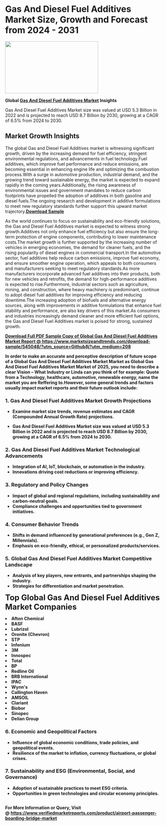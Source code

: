 <H1>Gas And Diesel Fuel Additives Market Size, Growth and Forecast from 2024 - 2031</H1><img class="aligncenter size-medium wp-image-584254" src="https://thirdeyenews.in/wp-content/uploads/2024/09/Global-Market-Research-300x168.jpeg" alt="" width="300" height="168" /><p><strong>Global&nbsp;<a href="https://www.marketsizeandtrends.com/download-sample/545048/?utm_source=Github8j?utm_medium=208">Gas And Diesel Fuel Additives Market</a> Insights</strong></p><p>Gas And Diesel Fuel Additives Market size was valued at USD 5.3 Billion in 2022 and is projected to reach USD 8.7 Billion by 2030, growing at a CAGR of 6.5% from 2024 to 2030.</p><p><h2>Market Growth Insights</h2> <p>The global Gas and Diesel Fuel Additives market is witnessing significant growth, driven by the increasing demand for fuel efficiency, stringent environmental regulations, and advancements in fuel technology.Fuel additives, which improve fuel performance and reduce emissions, are becoming essential in enhancing engine life and optimizing the combustion process.With a surge in automotive production, industrial demand, and the growing trend toward sustainable energy, the market is expected to expand rapidly in the coming years.Additionally, the rising awareness of environmental issues and government mandates to reduce carbon footprints have propelled the adoption of additives in both gasoline and diesel fuels.The ongoing research and development in additive formulations to meet new regulatory standards further support this upward market trajectory.<strong><a href="DownloadSampleLink">Download Sample</a></strong></p> <p>As the world continues to focus on sustainability and eco-friendly solutions, the Gas and Diesel Fuel Additives market is expected to witness strong growth.Additives not only enhance fuel efficiency but also ensure the long-term protection of engine components, contributing to lower maintenance costs.The market growth is further supported by the increasing number of vehicles in emerging economies, the demand for cleaner fuels, and the rising popularity of diesel engines in commercial transport.In the automotive sector, fuel additives help reduce carbon emissions, improve fuel economy, and ensure smoother engine operation, which appeals to both consumers and manufacturers seeking to meet regulatory standards.As more manufacturers incorporate advanced fuel additives into their products, both for new vehicles and retrofits, the demand for high-performance additives is expected to rise.Furthermore, industrial sectors such as agriculture, mining, and construction, where heavy machinery is predominant, continue to adopt diesel fuel additives for improving efficiency and reducing downtime.The increasing adoption of biofuels and alternative energy sources, along with improvements in additive formulations that enhance fuel stability and performance, are also key drivers of this market.As consumers and industries increasingly demand cleaner and more efficient fuel options, the Gas and Diesel Fuel Additives market is poised for strong, sustained growth.<strong><a href="GetMoreLink"></p><p><span class=""><strong>Download Full PDF Sample Copy of Global Gas And Diesel Fuel Additives Market Report</strong> @ <a href="https://www.marketsizeandtrends.com/download-sample/545048/?utm_source=Github8j?utm_medium=208" target="_blank">https://www.marketsizeandtrends.com/download-sample/545048/?utm_source=Github8j?utm_medium=208</a></span></p><p>In order to make an accurate and perceptive description of future scope of a Global&nbsp;Gas And Diesel Fuel Additives Market Market as Global&nbsp;Gas And Diesel Fuel Additives Market Market of 2025, you need to describe a clear Vision &ndash; What Industry or Linda can you think of for example: Quote from a Technology, healthcare, automotive, renewable energy, name the market you are Reffering to.However, some general trends and factors usually impact market reports and their future outlook include:</p><h3>1.&nbsp;<strong>Gas And Diesel Fuel Additives Market Growth Projections</strong></h3><ul><li>Examine market size trends, revenue estimates and CAGR (Compounded Annual Growth Rate) projections.</li><li><p>Gas And Diesel Fuel Additives Market size was valued at USD 5.3 Billion in 2022 and is projected to reach USD 8.7 Billion by 2030, growing at a CAGR of 6.5% from 2024 to 2030.</p></li></ul><h3>2.&nbsp;<strong>Gas And Diesel Fuel Additives Market Technological Advancements</strong></h3><ul><li>Integration of AI, IoT, blockchain, or automation in the industry.</li><li>Innovations driving cost reductions or improving efficiency.</li></ul><h3>3.&nbsp;<strong>Regulatory and Policy Changes</strong></h3><ul><li>Impact of global and regional regulations, including sustainability and carbon-neutral goals.</li><li>Compliance challenges and opportunities tied to government initiatives.</li></ul><h3>4.&nbsp;<strong>Consumer Behavior Trends</strong></h3><ul><li>Shifts in demand influenced by generational preferences (e.g., Gen Z, Millennials).</li><li>Emphasis on eco-friendly, ethical, or personalized products/services.</li></ul><h3>5.&nbsp;<strong>Global Gas And Diesel Fuel Additives Market Competitive Landscape</strong></h3><ul><li>Analysis of key players, new entrants, and partnerships shaping the industry.</li><li>Strategies for differentiation and market penetration.</li></ul><p data-pm-slice="1 1 []"><span style="color: inherit; font-family: inherit; font-size: 25px;">Top Global Gas And Diesel Fuel Additives Market Companies</span></p><div class="" data-test-id=""><p><li>Afton Chemical</li><li> BASF</li><li> Lubrizol</li><li> Oronite (Chevron)</li><li> STP</li><li> Infenium</li><li> 3M</li><li> Innospec</li><li> Total</li><li> BP</li><li> Redline Oil</li><li> BRB International</li><li> IPAC</li><li> Wynn's</li><li> Callington Haven</li><li> AMSOIL</li><li> Clariant</li><li> Biobor</li><li> Sinopec</li><li> Delian Group</li></p></div><h3>6.&nbsp;<strong>Economic and Geopolitical Factors</strong></h3><ul><li>Influence of global economic conditions, trade policies, and geopolitical events.</li><li>Resilience of the market to inflation, currency fluctuations, or global crises.</li></ul><h3>7.&nbsp;<strong>Sustainability and ESG (Environmental, Social, and Governance)</strong></h3><ul><li>Adoption of sustainable practices to meet ESG criteria.</li><li>Opportunities in green technologies and circular economy principles.</li></ul><h2><strong style="font-size: 14px;">For More Information or Query, Visit @&nbsp;</strong><a style="background-color: #ffffff; font-size: 14px;" href="https://www.marketsizeandtrends.com/report/gas-and-diesel-fuel-additives-market/" target="_blank">https://www.verifiedmarketreports.com/product/airport-passenger-boarding-bridge-market</a></h2>